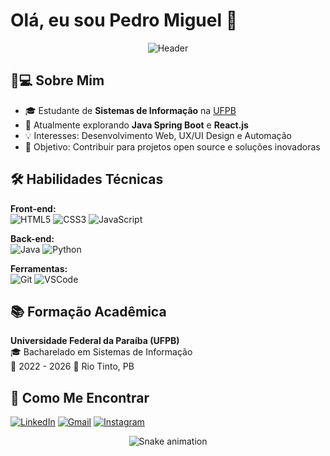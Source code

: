 # Olá, eu sou Pedro Miguel 👋

<div align="center">
  <img src="https://readme-typing-svg.demolab.com?font=Fira+Code&pause=1000&color=40C9FF&center=true&vCenter=true&width=435&lines=Estudante+de+Sistemas+de+Informação;Desenvolvedor+Full+Stack+em+Formação;Apaixonado+por+Tecnologia" alt="Header" />
</div>

## 👨💻 Sobre Mim
- 🎓 Estudante de **Sistemas de Informação** na [UFPB](https://www.ufpb.br/)
- 🌱 Atualmente explorando **Java Spring Boot** e **React.js**
- 💡 Interesses: Desenvolvimento Web, UX/UI Design e Automação
- 🚀 Objetivo: Contribuir para projetos open source e soluções inovadoras

## 🛠 Habilidades Técnicas
**Front-end:**  
![HTML5](https://img.shields.io/badge/HTML5-E34F26?style=for-the-badge&logo=html5&logoColor=white)
![CSS3](https://img.shields.io/badge/CSS3-1572B6?style=for-the-badge&logo=css3&logoColor=white)
![JavaScript](https://img.shields.io/badge/JavaScript-F7DF1E?style=for-the-badge&logo=javascript&logoColor=black)

**Back-end:**  
![Java](https://img.shields.io/badge/Java-ED8B00?style=for-the-badge&logo=openjdk&logoColor=white)
![Python](https://img.shields.io/badge/Python-3776AB?style=for-the-badge&logo=python&logoColor=white)

**Ferramentas:**  
![Git](https://img.shields.io/badge/Git-E34F26?style=for-the-badge&logo=git&logoColor=white)
![VSCode](https://img.shields.io/badge/VSCode-007ACC?style=for-the-badge&logo=visual-studio-code&logoColor=white)


## 📚 Formação Acadêmica
**Universidade Federal da Paraíba (UFPB)**  
🎓 Bacharelado em Sistemas de Informação  
📅 2022 - 2026
📍 Rio Tinto, PB


## 🤝 Como Me Encontrar
[![LinkedIn](https://img.shields.io/badge/LinkedIn-0077B5?style=for-the-badge&logo=linkedin&logoColor=white)](www.linkedin.com/in/pedro-miguel-andrade-de-souza-bb4a10305)
[![Gmail](https://img.shields.io/badge/Gmail-D14836?style=for-the-badge&logo=gmail&logoColor=white)](pedro.andrade@dcx.ufpb.br)
[![Instagram](https://img.shields.io/badge/Instagram-E4405F?style=for-the-badge&logo=instagram&logoColor=white)](https://www.instagram.com/_pedro.mguel/)
<div align="center">
  
  ![Snake animation](https://github.com/PedroPsy/PedroPsy/blob/output/github-contribution-grid-snake.svg)
  
</div>
